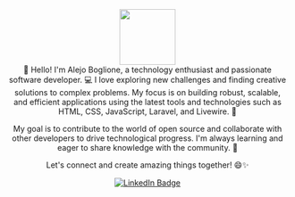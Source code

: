 <div id="header" align="center">
  <img src="https://giphy.com/embed/Cglm3JaOZFSOFYx1qY" width="100"/>
</div>
<div id="header" align="center">
  👋 Hello! I'm Alejo Boglione, a technology enthusiast and passionate software developer. 💻 I love exploring new challenges and finding creative solutions to complex problems. My focus is on building robust, scalable, and efficient applications using the latest tools and technologies such as HTML, CSS, JavaScript, Laravel, and Livewire. 🚀

My goal is to contribute to the world of open source and collaborate with other developers to drive technological progress. I'm always learning and eager to share knowledge with the community. 👥

Let's connect and create amazing things together! 😄✨
  

  <div id="badges">
  <a href="https://www.linkedin.com/in/alejo-boglione/">
    <img src="https://img.shields.io/badge/LinkedIn-blue?style=for-the-badge&logo=linkedin&logoColor=white" alt="LinkedIn Badge"/>
  </a>

</div>
</div>


